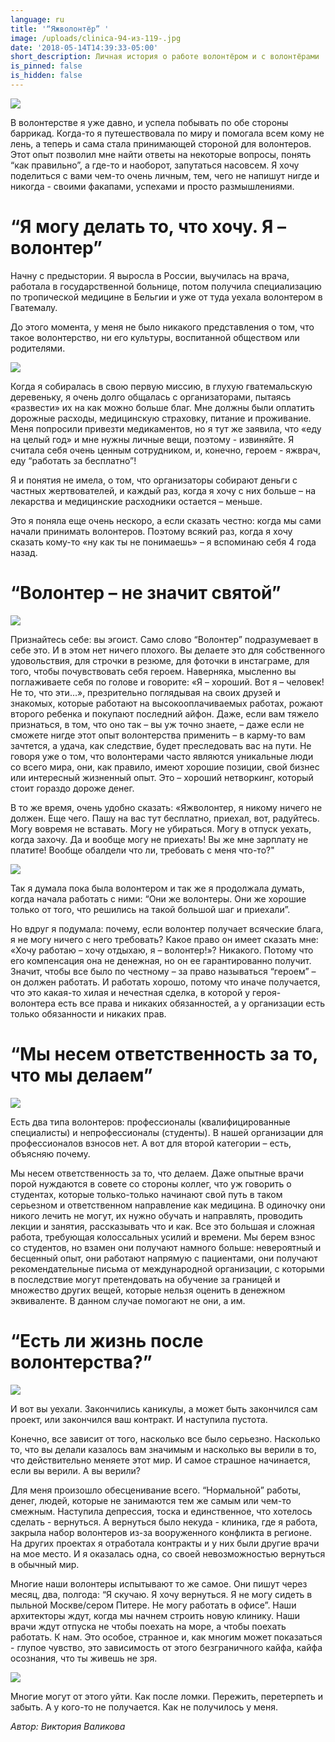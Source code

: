 ```yaml
---
language: ru
title: '“Яжволонтёр” '
image: /uploads/clinica-94-из-119-.jpg
date: '2018-05-14T14:39:33-05:00'
short_description: Личная история о работе волонтёром и с волонтёрами
is_pinned: false
is_hidden: false
---
```

![](/uploads/clinica-94-из-119-.jpg)

В волонтерстве я уже давно, и успела побывать по обе стороны баррикад. Когда-то я путешествовала по миру и помогала всем кому не лень, а теперь и сама стала принимающей стороной для волонтеров. Этот опыт позволил мне найти ответы на некоторые вопросы, понять “как правильно”, а где-то и наоборот, запутаться насовсем. Я хочу поделиться с вами чем-то очень личным, тем, чего не напишут нигде и никогда - своими факапами, успехами и просто размышлениями.



# “Я могу делать то, что хочу. Я – волонтер”



Начну с предыстории. Я выросла в России, выучилась на врача, работала в государственной больнице, потом получила специализацию по тропической медицине в Бельгии и уже от туда уехала волонтером в Гватемалу.



До этого момента, у меня не было никакого представления о том, что такое волонтерство, ни его культуры, воспитанной обществом или родителями.

![](/uploads/copy-of-22-1-.jpg)

Когда я собиралась в свою первую миссию, в глухую гватемальскую деревеньку, я очень долго общалась с организаторами, пытаясь «развести» их на как можно больше благ. Мне должны были оплатить дорожные расходы, медицинскую страховку, питание и проживание. Меня попросили привезти медикаментов, но я тут же заявила, что «еду на целый год» и мне нужны личные вещи, поэтому - извиняйте. Я считала себя очень ценным сотрудником, и, конечно, героем - яжврач, еду “работать за бесплатно”!



Я и понятия не имела, о том, что организаторы собирают деньги с частных жертвователей, и каждый раз, когда я хочу с них больше – на лекарства и медицинские расходники остается – меньше.



Это я поняла еще очень нескоро, а если сказать честно: когда мы сами начали принимать волонтеров. Поэтому всякий раз, когда я хочу сказать кому-то «ну как ты не понимаешь» – я вспоминаю себя 4 года назад.



# “Волонтер – не значит святой”



![](/uploads/004.jpg)

Признайтесь себе: вы эгоист. Само слово “Волонтер” подразумевает в себе это. И в этом нет ничего плохого. Вы делаете это для собственного удовольствия, для строчки в резюме, для фоточки в инстаграме, для того, чтобы почувствовать себя героем. Наверняка, мысленно вы поглаживаете себя по голове и говорите: «Я – хороший. Вот я – человек! Не то, что эти…», презрительно поглядывая на своих друзей и знакомых, которые работают на высокооплачиваемых работах, рожают второго ребенка и покупают последний айфон. Даже, если вам тяжело признаться, в том, что оно так – вы уж точно знаете, – даже если не сможете нигде этот опыт волонтерства применить – в карму-то вам зачтется, а удача, как следствие, будет преследовать вас на пути. Не говоря уже о том, что волонтерами часто являются уникальные люди со всего мира, они, как правило, имеют хорошие позиции, свой бизнес или интересный жизненный опыт. Это – хороший нетворкинг, который стоит гораздо дороже денег.



В то же время, очень удобно сказать: «Яжволонтер, я никому ничего не должен. Еще чего. Пашу на вас тут бесплатно, приехал, вот, радуйтесь. Могу вовремя не вставать. Могу не убираться. Могу в отпуск уехать, когда захочу. Да и вообще могу не приехать! Вы же мне зарплату не платите! Вообще обалдели что ли, требовать с меня что-то?"

![](/uploads/plo_7195.jpg)

Так я думала пока была волонтером и так же я продолжала думать, когда начала работать с ними: “Они же волонтеры. Они же хорошие только от того, что решились на такой большой шаг и приехали”.



Но вдруг я подумала: почему, если волонтер получает всяческие блага, я не могу ничего с него требовать? Какое право он имеет сказать мне: «Хочу работаю – хочу отдыхаю, я – волонтер!»? Никакого. Потому что его компенсация она не денежная, но он ее гарантированно получит. Значит, чтобы все было по честному – за право называться “героем” – он должен работать. И работать хорошо, потому что иначе получается, что это какая-то хилая и нечестная сделка, в которой у героя-волонтера есть все права и никаких обязанностей, а у организации есть только обязанности и никаких прав.



# “Мы несем ответственность за то, что мы делаем”

![](/uploads/plo_5869.jpg)

Есть два типа волонтеров: профессионалы (квалифицированные специалисты) и непрофессионалы (студенты). В нашей организации для профессионалов взносов нет. А вот для второй категории – есть, объясняю почему.



Мы несем ответственность за то, что делаем. Даже опытные врачи порой нуждаются в совете со стороны коллег, что уж говорить о студентах, которые только-только начинают свой путь в таком серьезном и ответственном направление как медицина. В одиночку они никого лечить не могут, их нужно обучать и направлять, проводить лекции и занятия, рассказывать что и как. Все это большая и сложная работа, требующая колоссальных усилий и времени. Мы берем взнос со студентов, но взамен они получают намного больше: невероятный и бесценный опыт, они работают напрямую с пациентами, они получают рекомендательные письма от международной организации, с которыми в последствие могут претендовать на обучение за границей и множество других вещей, которые нельзя оценить в денежном эквиваленте. В данном случае помогают не они, а им.



# “Есть ли жизнь после волонтерства?”

![](/uploads/0q4a5443.jpg)

И вот вы уехали. Закончились каникулы, а может быть закончился сам проект, или закончился ваш контракт. И наступила пустота.

Конечно, все зависит от того, насколько все было серьезно. Насколько то, что вы делали казалось вам значимым и насколько вы верили в то, что действительно меняете этот мир. И самое страшное начинается, если вы верили. А вы верили?



Для меня произошло обесценивание всего. “Нормальной” работы, денег, людей, которые не занимаются тем же самым или чем-то смежным. Наступила депрессия, тоска и единственное, что хотелось сделать - вернуться. А вернуться было некуда - клиника, где я работа, закрыла набор волонтеров из-за вооруженного конфликта в регионе. На других проектах я отработала контракты и у них были другие врачи на мое место. И я оказалась одна, со своей невозможностью вернуться в обычный мир.



Многие наши волонтеры испытывают то же самое. Они пишут через месяц, два, полгода: “Я скучаю. Я хочу вернуться. Я не могу сидеть в пыльной Москве/сером Питере. Не могу работать в офисе”. Наши архитекторы ждут, когда мы начнем строить новую клинику. Наши врачи ждут отпуска не чтобы поехать на море, а чтобы поехать работать. К нам. Это особое, странное и, как многим может показаться - глупое чувство, это зависимость от этого безграничного кайфа, кайфа осознания, что ты живешь не зря.

![](/uploads/0q4a1644.jpg)

Многие могут от этого уйти. Как после ломки. Пережить, перетерпеть и забыть. А у кого-то не получается. Как не получилось у меня.



_Автор: Виктория Валикова_
